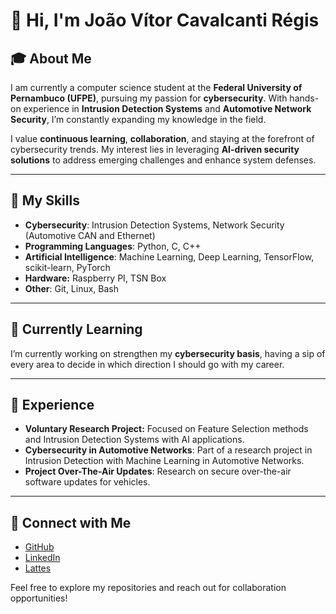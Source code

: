 # 👋 Hi, I'm João Vítor Cavalcanti Régis

## 🎓 About Me
I am currently a computer science student at the **Federal University of Pernambuco (UFPE)**, pursuing my passion for **cybersecurity**. With hands-on experience in **Intrusion Detection Systems** and **Automotive Network Security**, I’m constantly expanding my knowledge in the field.

I value **continuous learning**, **collaboration**, and staying at the forefront of cybersecurity trends. My interest lies in leveraging **AI-driven security solutions** to address emerging challenges and enhance system defenses.

---

## 🔧 My Skills
- **Cybersecurity**: Intrusion Detection Systems, Network Security (Automotive CAN and Ethernet)
- **Programming Languages**: Python, C, C++
- **Artificial Intelligence**: Machine Learning, Deep Learning, TensorFlow, scikit-learn, PyTorch
- **Hardware:** Raspberry PI, TSN Box
- **Other**: Git, Linux, Bash

---

## 🌱 Currently Learning
I’m currently working on strengthen my **cybersecurity basis**, having a sip of every area to decide in which direction I should go with my career.

---

## 💼 Experience
- **Voluntary Research Project:** Focused on Feature Selection methods and Intrusion Detection Systems with AI applications.
- **Cybersecurity in Automotive Networks**: Part of a research project in Intrusion Detection with Machine Learning in Automotive Networks.
- **Project Over-The-Air Updates**: Research on secure over-the-air software updates for vehicles.

---

## 🔗 Connect with Me
- [GitHub](https://github.com/Jvcregis)
- [LinkedIn](http://www.linkedin.com/in/jo%C3%A3o-v%C3%ADtor-cavalcanti-r%C3%A9gis-0016322b9)
- [Lattes](http://lattes.cnpq.br/2344660536072855)

Feel free to explore my repositories and reach out for collaboration opportunities!
